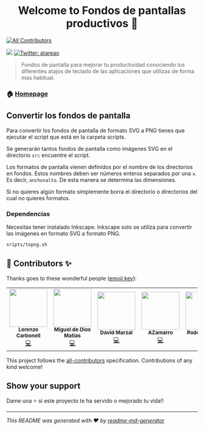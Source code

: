 <h1 align="center">Welcome to Fondos de pantallas productivos 👋</h1>
<!-- ALL-CONTRIBUTORS-BADGE:START - Do not remove or modify this section -->

[![All Contributors](https://img.shields.io/badge/all_contributors-5-orange.svg?style=flat-square)](#contributors-)

<!-- ALL-CONTRIBUTORS-BADGE:END -->
<p>
  <img src="https://img.shields.io/badge/version-0.1-blue.svg?cacheSeconds=2592000" />
  <a href="https://twitter.com/atareao">
    <img alt="Twitter: atareao" src="https://img.shields.io/twitter/follow/atareao.svg?style=social" target="_blank" />
  </a>
</p>

> Fondos de pantalla para mejorar tu productividad conociendo los diferentes atajos de teclado de las aplicaciones que utilizas de forma mas habitual.

### 🏠 [Homepage](https://www.atareao.es)


## Convertir los fondos de pantalla

Para convertir los fondos de pantalla de formato SVG a PNG tienes que ejecutar el script que está en la carpeta scripts.

Se generarán tantos fondos de pantalla como imágenes SVG en el directorio `src` encuentre el script.

Los formatos de pantalla vienen definidos por el nombre de los directorios en fondos. Estos nombres deben ser números enteros separados por una `x`. Es decir, `anchoxalto`. De esta manera se determina las dimensiones.

Si no quieres algún formato simplemente borra el directorio o directorios del cual no quieres formatos.

### Dependencias

Necesitas tener instalado Inkscape. Inkscape solo se utiliza para convertir las imágenes en formato SVG a formato PNG.

```sh
sripts/topng.sh
```

## 👤 Contributors ✨

Thanks goes to these wonderful people ([emoji key](https://allcontributors.org/docs/en/emoji-key)):

<!-- ALL-CONTRIBUTORS-LIST:START - Do not remove or modify this section -->
<!-- prettier-ignore-start -->
<!-- markdownlint-disable -->
<table>
  <tr>    
    <td align="center"><a href="https://www.atareao.es"><img src="https://avatars3.githubusercontent.com/u/298055?v=4" width="100px;" alt=""/><br /><sub><b>Lorenzo Carbonell</b></sub></a><br /><a href="https://github.com/atareao/fondos-productivos/commits?author=atareao" title="Code">💻</a></td>
    <td align="center"><a href="http://tomatesasesinos.com"><img src="https://avatars2.githubusercontent.com/u/1285451?v=4" width="100px;" alt=""/><br /><sub><b>Miguel de Dios Matias</b></sub></a><br /><a href="https://github.com/atareao/fondos-productivos/commits?author=mdtrooper" title="Code">💻</a></td>
    <td align="center"><a href="https://github.com/Marzal"><img src="https://avatars3.githubusercontent.com/u/2069735?v=4" width="100px;" alt=""/><br /><sub><b>David Marzal</b></sub></a><br /><a href="https://github.com/atareao/fondos-productivos/commits?author=Marzal" title="Code">💻</a></td>
    <td align="center"><a href="https://azamarro.github.io/"><img src="https://avatars2.githubusercontent.com/u/16717087?v=4" width="100px;" alt=""/><br /><sub><b>AZamarro</b></sub></a><br /><a href="https://github.com/atareao/fondos-productivos/commits?author=AZamarro" title="Code">💻</a></td>
    <td align="center"><a href="http://avpodcast.net/podcastlinux/"><img src="https://avatars3.githubusercontent.com/u/23723653?v=4" width="100px;" alt=""/><br /><sub><b>Podcast Linux</b></sub></a><br /><a href="https://github.com/atareao/fondos-productivos/commits?author=podcastlinux" title="Code">💻</a></td>
  </tr>
</table>

<!-- markdownlint-enable -->
<!-- prettier-ignore-end -->
<!-- ALL-CONTRIBUTORS-LIST:END -->

This project follows the [all-contributors](https://github.com/all-contributors/all-contributors) specification. Contributions of any kind welcome!

## Show your support

Dame una ⭐️ si este proyecto te ha servido o mejorado tu vida!!
***
_This README was generated with ❤️ by [readme-md-generator](https://github.com/kefranabg/readme-md-generator)_
